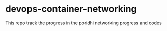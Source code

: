 # devops-container-networking
This repo track the progress in the poridhi networking progress and codes
